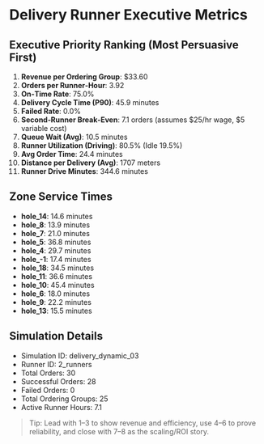 # Delivery Runner Executive Metrics

## Executive Priority Ranking (Most Persuasive First)
1. **Revenue per Ordering Group**: $33.60
2. **Orders per Runner‑Hour**: 3.92
3. **On‑Time Rate**: 75.0%
4. **Delivery Cycle Time (P90)**: 45.9 minutes
5. **Failed Rate**: 0.0%
6. **Second‑Runner Break‑Even**: 7.1 orders (assumes $25/hr wage, $5 variable cost)
7. **Queue Wait (Avg)**: 10.5 minutes
8. **Runner Utilization (Driving)**: 80.5% (Idle 19.5%)
9. **Avg Order Time**: 24.4 minutes
10. **Distance per Delivery (Avg)**: 1707 meters
11. **Runner Drive Minutes**: 344.6 minutes

## Zone Service Times
- **hole_14**: 14.6 minutes
- **hole_8**: 13.9 minutes
- **hole_7**: 21.0 minutes
- **hole_5**: 36.8 minutes
- **hole_4**: 29.7 minutes
- **hole_-1**: 17.4 minutes
- **hole_18**: 34.5 minutes
- **hole_11**: 36.6 minutes
- **hole_10**: 45.4 minutes
- **hole_6**: 18.0 minutes
- **hole_9**: 22.2 minutes
- **hole_13**: 15.5 minutes


## Simulation Details
- Simulation ID: delivery_dynamic_03
- Runner ID: 2_runners
- Total Orders: 30
- Successful Orders: 28
- Failed Orders: 0
- Total Ordering Groups: 25
- Active Runner Hours: 7.1

> Tip: Lead with 1–3 to show revenue and efficiency, use 4–6 to prove reliability, and close with 7–8 as the scaling/ROI story.
